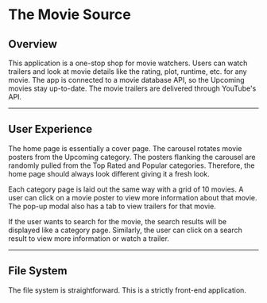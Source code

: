 # The Movie Source 

## Overview 

This application is a one-stop shop for movie watchers. Users can watch trailers and look at movie details like the rating, plot, runtime, etc. for any movie. The app is connected to a movie database API, so the Upcoming movies stay up-to-date. The movie trailers are delivered through YouTube's API.

--------

## User Experience 

The home page is essentially a cover page. The carousel rotates movie posters from the Upcoming category. The posters flanking the carousel are randomly pulled from the Top Rated and Popular categories. Therefore, the home page should always look different giving it a fresh look. 

Each category page is laid out the same way with a grid of 10 movies. A user can click on a movie poster to view more information about that movie. The pop-up modal also has a tab to view trailers for that movie. 

If the user wants to search for the movie, the search results will be displayed like a category page. Similarly, the user can click on a search result to view more information or watch a trailer. 

-------

## File System 

The file system is straightforward. This is a strictly front-end application.